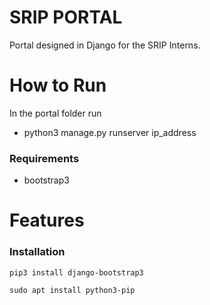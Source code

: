 # SRIP PORTAL


Portal designed in Django for the SRIP Interns.


# How to Run

In the portal folder run
  - python3 manage.py runserver ip_address
  

### Requirements

* bootstrap3

# Features

### Installation

``` 
pip3 install django-bootstrap3
```

``` 
sudo apt install python3-pip
```

